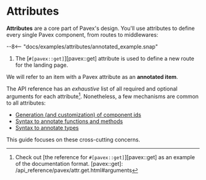 # Attributes

**Attributes** are a core part of Pavex's design. You'll use attributes to define every single Pavex component, from routes to middlewares:

--8<-- "docs/examples/attributes/annotated_example.snap"

1. The [`#[pavex::get]`][pavex::get] attribute is used to define a new route for the landing page.

We will refer to an item with a Pavex attribute as an **annotated item**.

The API reference has an _exhaustive_ list of all required and optional arguments for each attribute[^exhaustive].
Nonetheless, a few mechanisms are common to all attributes:

- [Generation (and customization) of component ids](component_id.md)
- [Syntax to annotate functions and methods](functions_and_methods.md)
- [Syntax to annotate types](types.md)

This guide focuses on these cross-cutting concerns.

[^exhaustive]: Check out [the reference for `#[pavex::get]`][pavex::get] as an example of the documentation format.
    [pavex::get]: /api_reference/pavex/attr.get.html#arguments
